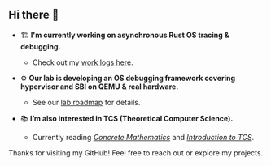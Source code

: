 ## Hi there 👋

<!--
**chenzhiy2001/chenzhiy2001** is a ✨ _special_ ✨ repository because its `README.md` (this file) appears on your GitHub profile.

Here are some ideas to get you started:

- 🔭 I’m currently working on ...
- 🌱 I’m currently learning ...
- 👯 I’m looking to collaborate on ...
- 🤔 I’m looking for help with ...
- 💬 Ask me about ...
- 📫 How to reach me: ...
- 😄 Pronouns: ...
- ⚡ Fun fact: ...
-->

- 🏗️ **I'm currently working on asynchronous Rust OS tracing & debugging.**  
  - Check out my [work logs here](https://github.com/chenzhiy2001/os-tracing/discussions).

- ⚙️ **Our lab is developing an OS debugging framework covering hypervisor and SBI on QEMU & real hardware.**
  - See our [lab roadmap](https://github.com/chenzhiy2001/os-tracing/discussions/3) for details.

- 📚 **I’m also interested in TCS (Theoretical Computer Science).**  
  - Currently reading [*Concrete Mathematics*](https://www-cs-faculty.stanford.edu/~knuth/gkp.html) and [*Introduction to TCS*](https://introtcs.org/public/index.html).

Thanks for visiting my GitHub! Feel free to reach out or explore my projects.
